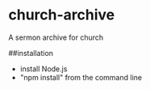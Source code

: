 # church-archive
A sermon archive for church

##installation
- install Node.js
- "npm install" from the command line